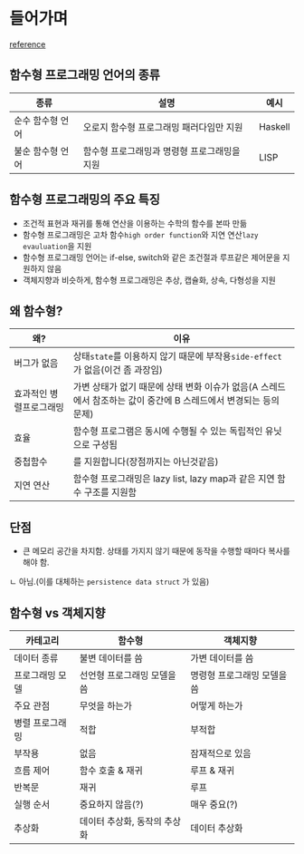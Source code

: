 # 들어가며
[reference](https://www.tutorialspoint.com/functional_programming/functional_programming_introduction.htm)

## 함수형 프로그래밍 언어의 종류
|종류|설명|예시|
|---|---|---|
|순수 함수형 언어| 오로지 함수형 프로그래밍 패러다임만 지원|Haskell|
|불순 함수형 언어| 함수형 프로그래밍과 명령형 프로그래밍을 지원|LISP|

## 함수형 프로그래밍의 주요 특징
- 조건적 표현과 재귀를 통해 연산을 이용하는 수학의 함수를 본따 만듦
- 함수형 프로그래밍은 고차 함수`high order function`와 지연 연산`lazy evauluation`을 지원
- 함수형 프로그래밍 언어는 if-else, switch와 같은 조건절과 루프같은 제어문을 지원하지 않음
- 객체지향과 비슷하게, 함수형 프로그래밍은 추상, 캡슐화, 상속, 다형성을 지원

## 왜 함수형?
|왜?|이유|
|---|---|
|버그가 없음|상태`state`를 이용하지 않기 때문에 부작용`side-effect` 가 없음(이건 좀 과장임)
|효과적인 병렬프로그래밍|가변 상태가 없기 때문에 상태 변화 이슈가 없음(A 스레드에서 참조하는 값이 중간에 B 스레드에서 변경되는 등의 문제)
|효율|함수형 프로그램은 동시에 수행될 수 있는 독립적인 유닛으로 구성됨
|중첩함수|를 지원합니다(장점까지는 아닌것같음)
|지연 연산|함수형 프로그래밍은 lazy list, lazy map과 같은 지연 함수 구조를 지원함

## 단점
- 큰 메모리 공간을 차지함. 상태를 가지지 않기 때문에 동작을 수행할 때마다 복사를 해야 함.

ㄴ 아님.(이를 대체하는 `persistence data struct` 가 있음)

## 함수형 vs 객체지향

|카테고리|함수형|객체지향|
|---|---|---|
|데이터 종류|불변 데이터를 씀|가변 데이터를 씀|
|프로그래밍 모델|선언형 프로그래밍 모델을 씀|명령형 프로그래밍 모델을 씀|
|주요 관점|무엇을 하는가|어떻게 하는가
|병렬 프로그래밍|적합|부적합|
|부작용|없음|잠재적으로 있음|
|흐름 제어|함수 호출 & 재귀|루프 & 재귀|
|반복문|재귀|루프|
|실행 순서|중요하지 않음(?)|매우 중요(?)|
|추상화|데이터 추상화, 동작의 추상화|데이터 추상화|
